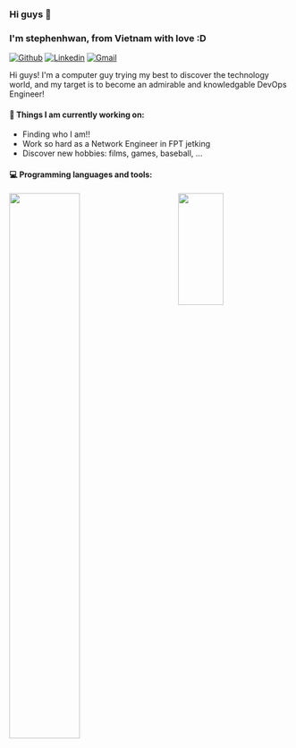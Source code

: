 

### Hi guys 👋 
### I'm stephenhwan, from Vietnam with love :D

[![Github](https://img.shields.io/badge/-Github-000?style=flat&logo=Github&logoColor=white)](https://github.com/stephenhwan)
[![Linkedin](https://img.shields.io/badge/-LinkedIn-blue?style=flat&logo=Linkedin&logoColor=white)](linkedin.com/in/stephenh-wan-4aa60725a)
[![Gmail](https://img.shields.io/badge/-Gmail-c14438?style=flat&logo=Gmail&logoColor=white)](mailto:stephenhwan040303@gmail.com)

Hi guys! I'm a computer guy trying my best to discover the technology world, and my target is to become an admirable and knowledgable DevOps Engineer!



#### 🌱 Things I am currently working on: 
- Finding who I am!!
- Work so hard as a Network Engineer in FPT jetking
- Discover new hobbies: films, games, baseball, ...



#### :computer: Programming languages and tools: 

<div>
	<img width="50%" align='left'  src="https://github-readme-stats.vercel.app/api?username=thai-nm&show_icons=true&theme=monokai" />
	<img width="40%" height='200px' align='right'  src="https://github-readme-stats.vercel.app/api/top-langs/?username=thai-nm&layout=compact&theme=monokai" />
</div>
